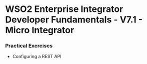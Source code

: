 # WSO2 Enterprise Integrator Developer Fundamentals - V7.1 - Micro Integrator
### Practical Exercises

* Configuring a REST API